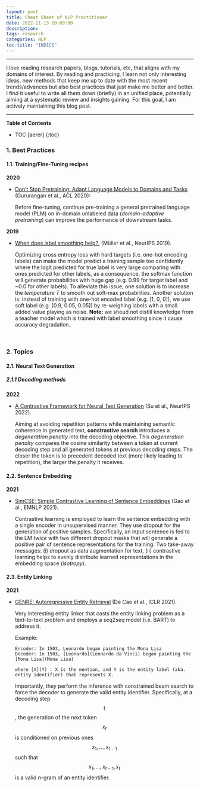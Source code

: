 ```yaml
---
layout: post
title: Cheat Sheet of NLP Practitioner
date: 2022-11-13 10:09:00
description: 
tags: research
categories: NLP
toc-title: "INDICE"
---
```


---

I love reading research papers, blogs, tutorials, etc, that aligns with my domains of interest. By reading and practicing, I learn not only interesting ideas, new methods that keep me up to date with the most recent trends/advances but also best practices that just make me better and better. I find it useful to write all them down (briefly) in an unified place, potentially aiming at a systematic review and insights gaining. For this goal, I am actively maintaining this blog post.

---

<b>Table of Contents</b>
* TOC [aerer]
{:toc}

### <b>1. Best Practices</b>
#### <b>1.1. Training/Fine-Tuning recipes</b>

<b>2020</b>

- [Don’t Stop Pretraining: Adapt Language Models to Domains and Tasks](https://aclanthology.org/2020.acl-main.740) (Gururangan et al., ACL 2020): 

    Before fine-tuning, continue pre-training a general pretrained language model (PLM) on in-domain unlabeled data (*domain-adaptive pretraining*) can improve the performance of downstream tasks.

<b>2019</b>

- [When does label smoothing help?.](https://arxiv.org/abs/1906.02629) (Müller et al., NeurIPS 2019).

    Optimizing cross entropy loss with hard targets (i.e. one-hot encoding labels) can make the model predict a training sample too confidently where the logit predicted for true label is very large comparing with ones predicted for other labels, as a consequence, the softmax function will generate probabilities with huge gap (e.g. 0.99 for target label and ~0.0 for other labels). To alleviate this issue, one solution is to increase the *temperature T* to smooth out soft-max probabilities. Another solution is: instead of training with one-hot encoded label (e.g. [1, 0, 0]), we use soft label (e.g. [0.9, 0.05, 0.05]) by re-weighing labels with a small added value playing as noise. <b>Note:</b> we shoud not distill knowledge from a teacher model which is trained with label smoothing since it cause accuracy degradation. 

<br>

### <b>2. Topics</b>
#### <b>2.1. Neural Text Generation </b>
##### <b>2.1.1 Decoding methods </b>

<b>2022</b>

- [A Contrastive Framework for Neural Text Generation](https://arxiv.org/pdf/2202.06417.pdf) (Su et al., NeurIPS 2022).

    Aiming at avoiding repetition patterns while maintaining semantic coherence in generated text, <b>constrastive search</b> introduces a *degeneration penalty* into the decoding objective. This *degeneration penalty* compares the cosine similarity between a token at current decoding step and all generated tokens at previous decoding steps. The closer the token is to precedent decoded text (more likely leading to repetition), the larger the penalty it receives.

#### <b>2.2. Sentence Embedding </b>

<b>2021</b>

- [SimCSE: Simple Contrastive Learning of Sentence Embeddings](https://aclanthology.org/2021.emnlp-main.552) (Gao et al., EMNLP 2021).

    Contrastive learning is employed to learn the sentence embedding with a single encoder in unsupervised manner. They use dropout for the generation of positive samples. Specifically, an input sentence is fed to the LM *twice* with two different dropout masks that will generate a positive pair of sentence representations for the training. Two take-away messages: (i) dropout as data augmentation for text, (ii) contrastive learning helps to evenly distribute learned representations in the embedding space (*isotropy*).

#### <b>2.3. Entity Linking </b>

<b>2021</b>

- [GENRE: Autoregressive Entity Retrieval](https://arxiv.org/pdf/2010.00904.pdf) (De Cao et al., ICLR 2021).

    Very interesting entity linker that casts the entity linking problem as a text-to-text problem and employs a seq2seq model (i.e. BART) to address it.

    Example:
    ```console
    Encoder: In 1503, Leonardo began painting the Mona Lisa
    Decoder: In 1503, [Leonardo](Leonardo da Vinci) began painting the [Mona Lisa](Mona Lisa)

    where [X](Y) : X is the mention, and Y is the entity label (aka. entity identifier) that represents X.
    ```

    Importantly, they perform the inference with constrained beam search to force the decoder to generate the valid entity identifier. Specifically, at a decoding step $$t$$, the generation of the next token $$x_t$$ is conditioned on previous ones $$x_1,..., x_{t-1}$$ such that $$x_1,..., x_{t-1}, x_{t}$$ is a valid n-gram of an entity identifier.
